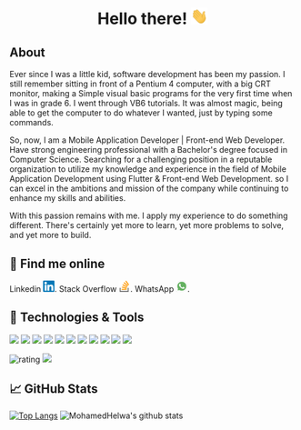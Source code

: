 <!-- ### Hi there <img src="./assets/wave.gif" width="30px">



**mohamedhelwa/mohamedhelwa** is a ✨ _special_ ✨ repository because its `README.md` (this file) appears on your GitHub profile.

Here are some ideas to get you started:

- 🔭 I’m currently working on ...
- 🌱 I’m currently learning ...
- 👯 I’m looking to collaborate on ...
- 🤔 I’m looking for help with ...
- 💬 Ask me about ...
- 📫 How to reach me: ...
- 😄 Pronouns: ...
- ⚡ Fun fact: ...
-->


<h1 align="center"> Hello there! <img src="./assets/wave.gif" width="30px"> </h1>

##  About
Ever since I was a little kid, software development has been my passion. I still remember sitting in front of a Pentium 4 computer, with a big CRT monitor, making a Simple visual basic programs for the very first time when I was in grade 6. I went through VB6 tutorials. It was almost magic, being able to get the computer to do whatever I wanted, just by typing some commands.

So, now, I am a Mobile Application Developer | Front-end Web Developer. Have strong engineering professional with a Bachelor's degree focused in Computer Science. Searching for a challenging position in a reputable organization to utilize my knowledge and experience in the field of Mobile Application Development using Flutter & Front-end Web Development. so I can excel in the ambitions and mission of the company while continuing to enhance my skills and abilities.

With this passion remains with me. I apply my experience to do something different. There's certainly yet more to learn, yet more problems to solve, and yet more to build.

## 💬 Find me online

Linkedin [<img src="./assets/linkedinIcon.svg" width="20px">](https://www.linkedin.com/in/mohamedabohelwa/).  Stack Overflow [<img src="./assets/stackOverflow.svg" width="20px">](https://stackoverflow.com/users/12534053/mohamed-abd-el-hamid).  WhatsApp [<img src="./assets/whatsApp.svg" width="20px">](https://wa.me/+201228802927).


## 🔧 Technologies & Tools

![](https://img.shields.io/badge/OS-Linux-informational?style=flat&logo=macos&logoColor=white&color=blue)
![](https://img.shields.io/badge/Editor-Android_Studio-informational?style=flat&logo=android-studio&logoColor=white&color=blue)
![](https://img.shields.io/badge/Editor-VS_code-informational?style=flat&logo=visual-studio-code&logoColor=white&color=blue)
![](https://img.shields.io/badge/Code-Flutter-informational?style=flat&logo=flutter&logoColor=white&color=blue)
![](https://img.shields.io/badge/Code-Dart-informational?style=flat&logo=dart&logoColor=white&color=blue)
![](https://img.shields.io/badge/Code-Java-informational?style=flat&logo=java&logoColor=white&color=blue)
![](https://img.shields.io/badge/Code-JavaScript-informational?style=flat&logo=javascript&logoColor=white&color=blue)
![](https://img.shields.io/badge/Tools-SQLite-informational?style=flat&logo=sqlite&logoColor=white&color=blue)
![](https://img.shields.io/badge/Tools-MongoDB-informational?style=flat&logo=mongodb&logoColor=white&color=blue)
![](https://img.shields.io/badge/Tools-Angular-informational?style=flat&logo=angular&logoColor=white&color=blue)
![](https://img.shields.io/badge/Tools-Swift-informational?style=flat&logo=swift&logoColor=white&color=blue)


![rating](https://img.shields.io/badge/rating-★★★★☆-brightgreen) <img src="https://komarev.com/ghpvc/?username=mohamedhelwa&style=flat"/>

## &#x1f4c8; GitHub Stats

[![Top Langs](https://github-readme-stats.vercel.app/api/top-langs/?username=mohamedhelwa&layout=compact&langs_count=8&theme=algolia)](https://github.com/anuraghazra/github-readme-stats)
![MohamedHelwa's github stats](https://github-readme-stats.vercel.app/api?username=mohamedhelwa&show_icons=true&theme=algolia)
